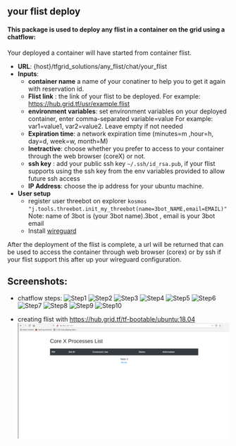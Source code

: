 ## your flist deploy

#### This package is used to deploy any flist in a container on the grid using a chatflow:
Your deployed a container will have started from container flist.

* **URL**: {host}/tfgrid_solutions/any_flist/chat/your_flist
* **Inputs**:
   - **container name** a name of your conatiner to help you to get it again with reservation id.
   - **Flist link** : the link of your flist to be deployed. For example: https://hub.grid.tf/usr/example.flist
   - **environment variables**: set environment variables on your deployed container, enter comma-separated variable=value For example: var1=value1, var2=value2. Leave empty if not needed
   - **Expiration time**: a network expiration time (minutes=m ,hour=h, day=d, week=w, month=M)
   - **Inetractive**:  choose whether you prefer to access to your container through the web browser (coreX) or not.
   - **ssh key** : add your public ssh key `~/.ssh/id_rsa.pub`, if your flist supports using the ssh key from the env variables provided to allow future ssh access
   - **IP Address**: choose the ip address for your ubuntu machine.
* **User setup** 
    - register user threebot on explorer ```kosmos "j.tools.threebot.init_my_threebot(name=3bot_NAME,email=EMAIL)"``` Note: name of 3bot is (your 3bot name).3bot , email is your 3bot email
    - Install [wireguard](https://www.wireguard.com/install/)


After the deployment of the flist is complete, a url will be returned that can be used to access the container through web browser (corex) or by ssh if your flist support this after up your wireguard configuration.

## Screenshots:
 * chatflow steps:
 ![Step1](flist1.png)
 ![Step2](flist2.png)
 ![Step3](flist3.png)
 ![Step4](flist4.png)
 ![Step5](flist5.png)
 ![Step6](flist6.png)
 ![Step7](flist7.png)
 ![Step8](flist8.png)
 ![Step9](flist9.png)
 ![Step10](flist10.png)
- creating flist with https://hub.grid.tf/tf-bootable/ubuntu:18.04
![](2.png)
